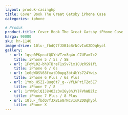 ```yaml
---
layout: produk-casinghp
title: Cover Book The Great Gatsby iPhone Case
categories: iphone

# Produk
product-title: Cover Book The Great Gatsby iPhone Case
harga: 90000
sku: hn-1140
image-drive: 10lu-_fbdQ7fJXB1o8rNCvIuK2DDqhyol
gallery:
  - url: 1qsp0PKpeafQDYhVTzm3q4n-C7UEam7c2
    title: iPhone 5 / 5s / SE
  - url: 1FoWL02-bhOTBreF1s5v7ix1CUzRS91fi
    title: iPhone 6 / 6s
  - url: 1e0gWOSV68fxatD0upg3bt4bYs724YwLs
    title: iPhone 6 Plus / 6s Plus
  - url: 1Ymb_H5ZI-Qug6t7_g--VfLNPriTZo5E7
    title: iPhone 7 / 8
  - url: 1rYWBxlQIJ84OZz3vIGy0hJYlFVhWBZlz
    title: iPhone 7 Plus / 8 Plus
  - url: 10lu-_fbdQ7fJXB1o8rNCvIuK2DDqhyol
    title: iPhone X
---
```

